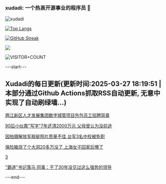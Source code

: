 ### xudadi: 一个热衷开源事业的程序员 👋

![xudadi](https://github-readme-stats-git-masterorgs-github-readme-stats-team.vercel.app/api?username=xudadi)

[![Top Langs](https://github-readme-stats.vercel.app/api/top-langs/?username=xudadi)](https://github.com/anuraghazra/github-readme-stats)

[![GitHub Streak](https://streak-stats.demolab.com?user=xudadi&locale=zh_Hans)](https://git.io/streak-stats)

![](https://raw.githubusercontent.com/xudadi/xudadi/main/assets/github-contribution-grid-snake.svg)

![VISITOR+COUNT](https://komarev.com/ghpvc/?username=xudadi&label=VISITOR+COUNT)


---start---

## Xudadi的每日更新(更新时间:2025-03-27 18:19:51 | 本部分通过Github Actions抓取RSS自动更新, 无意中实现了自动刷绿墙...)

[两江新区人才发展集团数字城管项目外包员工招聘简章](https://www.gongkaoleida.com/article/2337921)

[90后小伙靠"写字"7年还清2000万元 父母曾认为没前途](https://m.163.com/news/article/JRLGCHIH0534P59R.html)

[因拍摄解放军舰艇照片质量不佳 台军3名中校被免职](https://m.163.com/news/article/JRL04V230514R9OJ.html)

[保险箱烧了个大洞20多万没了 上海女子回家后懵了](https://m.163.com/news/article/JRL9P6KI0534P59R.html)

[3](https://m.163.com/touch/news/sub/domestic)

["霸道"书记落马 同事：干了30年没见过这么强势的领导](https://m.163.com/news/article/JRL78SK90534A4SC.html)

---end---
